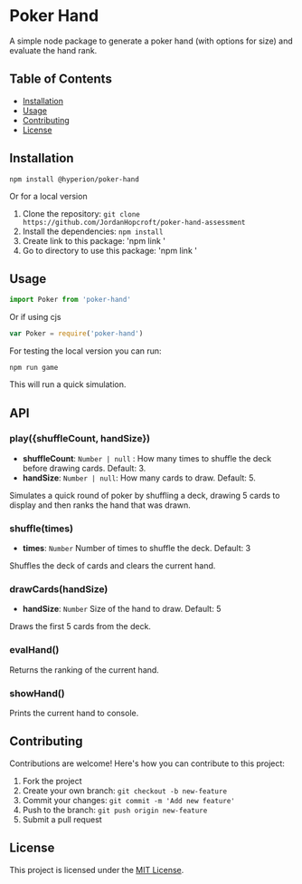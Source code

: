 # Poker Hand

A simple node package to generate a poker hand (with options for size) and evaluate the hand rank.

## Table of Contents

- [Installation](#installation)
- [Usage](#usage)
- [Contributing](#contributing)
- [License](#license)

## Installation

```
npm install @hyperion/poker-hand
```

Or for a local version

1. Clone the repository: `git clone https://github.com/JordanHopcroft/poker-hand-assessment`
2. Install the dependencies: `npm install`
3. Create link to this package: 'npm link <package-name>'
4. Go to directory to use this package: 'npm link <package-name>'

## Usage
```javascript
import Poker from 'poker-hand'
```
Or if using cjs
```javascript
var Poker = require('poker-hand')
```

For testing the local version you can run:
```
npm run game
```

This will run a quick simulation.

## API
### play({shuffleCount, handSize})
* **shuffleCount**: `Number | null` : How many times to shuffle the deck before drawing cards. Default: 3.
* **handSize**: `Number | null`: How many cards to draw. Default: 5.

Simulates a quick round of poker by shuffling a deck, drawing 5 cards to 
display and then ranks the hand that was drawn.

### shuffle(times)
- **times**: `Number` Number of times to shuffle the deck. Default: 3

Shuffles the deck of cards and clears the current hand.

### drawCards(handSize)
- **handSize**: `Number` Size of the hand to draw. Default: 5

Draws the first 5 cards from the deck.

### evalHand()
Returns the ranking of the current hand.

### showHand()
Prints the current hand to console.

## Contributing

Contributions are welcome! Here's how you can contribute to this project:
1. Fork the project
2. Create your own branch: `git checkout -b new-feature`
3. Commit your changes: `git commit -m 'Add new feature'`
4. Push to the branch: `git push origin new-feature`
5. Submit a pull request

## License

This project is licensed under the [MIT License](LICENSE).